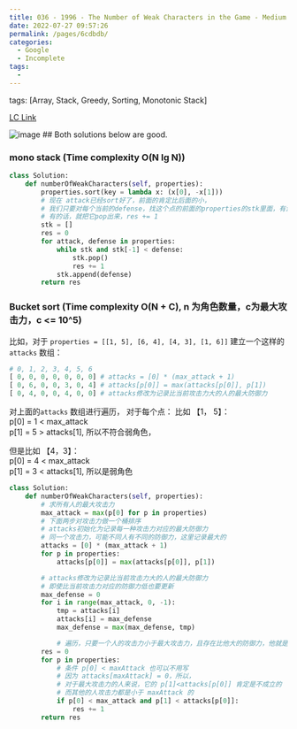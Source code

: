 ```yaml
---
title: 036 - 1996 - The Number of Weak Characters in the Game - Medium
date: 2022-07-27 09:57:26
permalink: /pages/6cdbdb/
categories:
  - Google
  - Incomplete
tags:
  - 
---
```

tags: [Array, Stack, Greedy, Sorting, Monotonic Stack]

[LC Link](https://leetcode.cn/problems/the-number-of-weak-characters-in-the-game/)

<img alt="image" src="https://user-images.githubusercontent.com/41789327/182080821-96e08133-c661-406d-bcba-39ebff9d60e8.png">
## Both solutions below are good. 

###  mono stack  (Time complexity O(N lg N))

```python
class Solution:
	def numberOfWeakCharacters(self, properties):
		properties.sort(key = lambda x: (x[0], -x[1]))
		# 现在 attack已经sort好了，前面的肯定比后面的小，
		# 我们只要对每个当前的defense，找这个点的前面的properties的stk里面，有没有defense比当前点小的元素，
		# 有的话，就把它pop出来，res += 1
		stk = []
		res = 0
		for attack, defense in properties:
			while stk and stk[-1] < defense:
				stk.pop()
				res += 1
			stk.append(defense)
		return res
```

### Bucket sort  (Time complexity O(N  + C), n 为角色数量，c为最大攻击力，c <= 10^5)

比如，对于 `properties = [[1, 5], [6, 4], [4, 3], [1, 6]]`
建立一个这样的 `attacks` 数组：
```python
# 0, 1, 2, 3, 4, 5, 6 	
[ 0, 0, 0, 0, 0, 0, 0] # attacks = [0] * (max_attack + 1)  
[ 0, 6, 0, 0, 3, 0, 4] # attacks[p[0]] = max(attacks[p[0]], p[1])
[ 0, 4, 0, 0, 4, 0, 0] # attacks修改为记录比当前攻击力大的人的最大防御力  
```
对上面的`attacks` 数组进行遍历， 对于每个点： 比如 【1， 5】：  
p[0] = 1 < max_attack  
p[1] = 5 > attacks[1], 所以不符合弱角色，  

但是比如 【4，3】：  
p[0] = 4 < max_attack  
p[1] = 3 < attacks[1], 所以是弱角色  



```python
class Solution:
    def numberOfWeakCharacters(self, properties):
        # 求所有人的最大攻击力  
        max_attack = max(p[0] for p in properties)
        # 下面两步对攻击力做一个桶排序  
        # attacks初始化为记录每一种攻击力对应的最大防御力        
        # 同一个攻击力，可能不同人有不同的防御力，这里记录最大的       
        attacks = [0] * (max_attack + 1)  
        for p in properties:
            attacks[p[0]] = max(attacks[p[0]], p[1])

        # attacks修改为记录比当前攻击力大的人的最大防御力  
        # 即使比当前攻击力对应的防御力低也要更新        
        max_defense = 0  
        for i in range(max_attack, 0, -1):
            tmp = attacks[i]
            attacks[i] = max_defense
            max_defense = max(max_defense, tmp)

            # 遍历，只要一个人的攻击力小于最大攻击力，且存在比他大的防御力，他就是弱角色  
        res = 0
        for p in properties:
            # 条件 p[0] < maxAttack 也可以不用写  
            # 因为 attacks[maxAttack] = 0，所以，            
            # 对于最大攻击力的人来说，它的 p[1]<attacks[p[0]] 肯定是不成立的            
            # 而其他的人攻击力都是小于 maxAttack 的           
            if p[0] < max_attack and p[1] < attacks[p[0]]:
                res += 1
        return res
```
